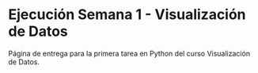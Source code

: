 # Ejecución Semana 1 - Visualización de Datos

Página de entrega para la primera tarea en Python del curso Visualización de Datos. 
